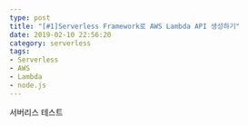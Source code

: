 ```yaml
---
type: post
title: "[#1]Serverless Framework로 AWS Lambda API 생성하기"
date: 2019-02-10 22:56:20
category: serverless
tags:
- Serverless
- AWS
- Lambda
- node.js
---
```


서버리스 테스트